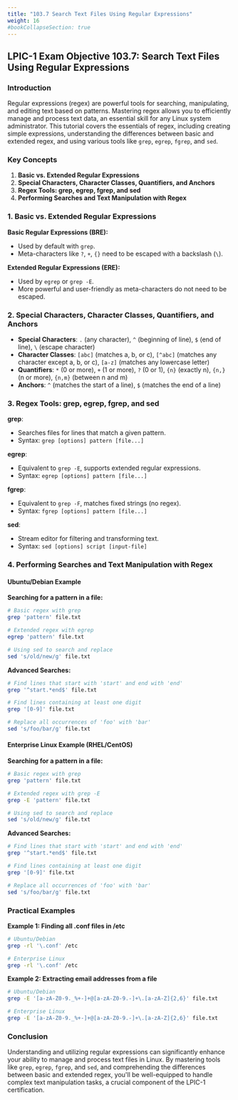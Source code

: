 ```yaml
---
title: "103.7 Search Text Files Using Regular Expressions"
weight: 16
#bookCollapseSection: true
---
```


## LPIC-1 Exam Objective 103.7: Search Text Files Using Regular Expressions

### Introduction

Regular expressions (regex) are powerful tools for searching, manipulating, and editing text based on patterns. Mastering regex allows you to efficiently manage and process text data, an essential skill for any Linux system administrator. This tutorial covers the essentials of regex, including creating simple expressions, understanding the differences between basic and extended regex, and using various tools like `grep`, `egrep`, `fgrep`, and `sed`.

### Key Concepts

1. **Basic vs. Extended Regular Expressions**
2. **Special Characters, Character Classes, Quantifiers, and Anchors**
3. **Regex Tools: grep, egrep, fgrep, and sed**
4. **Performing Searches and Text Manipulation with Regex**

### 1. Basic vs. Extended Regular Expressions

**Basic Regular Expressions (BRE):**
- Used by default with `grep`.
- Meta-characters like `?`, `+`, `{}` need to be escaped with a backslash (`\`).

**Extended Regular Expressions (ERE):**
- Used by `egrep` or `grep -E`.
- More powerful and user-friendly as meta-characters do not need to be escaped.

### 2. Special Characters, Character Classes, Quantifiers, and Anchors

- **Special Characters**: `.` (any character), `^` (beginning of line), `$` (end of line), `\` (escape character)
- **Character Classes**: `[abc]` (matches a, b, or c), `[^abc]` (matches any character except a, b, or c), `[a-z]` (matches any lowercase letter)
- **Quantifiers**: `*` (0 or more), `+` (1 or more), `?` (0 or 1), `{n}` (exactly n), `{n,}` (n or more), `{n,m}` (between n and m)
- **Anchors**: `^` (matches the start of a line), `$` (matches the end of a line)

### 3. Regex Tools: grep, egrep, fgrep, and sed

**grep**:
- Searches files for lines that match a given pattern.
- Syntax: `grep [options] pattern [file...]`
  
**egrep**:
- Equivalent to `grep -E`, supports extended regular expressions.
- Syntax: `egrep [options] pattern [file...]`
  
**fgrep**:
- Equivalent to `grep -F`, matches fixed strings (no regex).
- Syntax: `fgrep [options] pattern [file...]`

**sed**:
- Stream editor for filtering and transforming text.
- Syntax: `sed [options] script [input-file]`

### 4. Performing Searches and Text Manipulation with Regex

#### Ubuntu/Debian Example

**Searching for a pattern in a file:**

```bash
# Basic regex with grep
grep 'pattern' file.txt

# Extended regex with egrep
egrep 'pattern' file.txt

# Using sed to search and replace
sed 's/old/new/g' file.txt
```

**Advanced Searches:**

```bash
# Find lines that start with 'start' and end with 'end'
grep '^start.*end$' file.txt

# Find lines containing at least one digit
grep '[0-9]' file.txt

# Replace all occurrences of 'foo' with 'bar'
sed 's/foo/bar/g' file.txt
```

#### Enterprise Linux Example (RHEL/CentOS)

**Searching for a pattern in a file:**

```bash
# Basic regex with grep
grep 'pattern' file.txt

# Extended regex with grep -E
grep -E 'pattern' file.txt

# Using sed to search and replace
sed 's/old/new/g' file.txt
```

**Advanced Searches:**

```bash
# Find lines that start with 'start' and end with 'end'
grep '^start.*end$' file.txt

# Find lines containing at least one digit
grep '[0-9]' file.txt

# Replace all occurrences of 'foo' with 'bar'
sed 's/foo/bar/g' file.txt
```

### Practical Examples

**Example 1: Finding all .conf files in /etc**

```bash
# Ubuntu/Debian
grep -rl '\.conf' /etc

# Enterprise Linux
grep -rl '\.conf' /etc
```

**Example 2: Extracting email addresses from a file**

```bash
# Ubuntu/Debian
grep -E '[a-zA-Z0-9._%+-]+@[a-zA-Z0-9.-]+\.[a-zA-Z]{2,6}' file.txt

# Enterprise Linux
grep -E '[a-zA-Z0-9._%+-]+@[a-zA-Z0-9.-]+\.[a-zA-Z]{2,6}' file.txt
```

### Conclusion

Understanding and utilizing regular expressions can significantly enhance your ability to manage and process text files in Linux. By mastering tools like `grep`, `egrep`, `fgrep`, and `sed`, and comprehending the differences between basic and extended regex, you'll be well-equipped to handle complex text manipulation tasks, a crucial component of the LPIC-1 certification.
